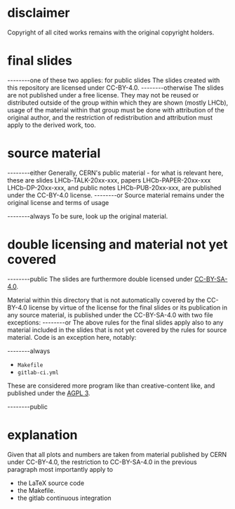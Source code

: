 # disclaimer

Copyright of all cited works remains with the original copyright holders.

# final slides

--------one of these two applies:
for public slides
The slides created with this repository are licensed under CC-BY-4.0.
--------otherwise
The slides are not published under a free license. They may not be reused or
distributed outside of the group within which they are shown (mostly LHCb),
usage of the material within that group must be done with attribution of the
original author, and the restriction of redistribution and attribution must
apply to the derived work, too.

# source material

--------either
Generally, CERN's public material - for what is relevant here, these are slides
LHCb-TALK-20xx-xxx, papers LHCb-PAPER-20xx-xxx LHCb-DP-20xx-xxx, and public
notes LHCb-PUB-20xx-xxx, are published under the CC-BY-4.0 license.
--------or
Source material remains under the original license and terms of usage

--------always
To be sure, look up the original material.

# double licensing and material not yet covered

--------public
The slides are furthermore double licensed under [CC-BY-SA-4.0](CC-BY-SA.txt).

Material within this directory that is not automatically covered by the
CC-BY-4.0 license by virtue of the license for the final slides or its
publication in any source material, is published under the CC-BY-SA-4.0 with
two file exceptions:
--------or
The above rules for the final slides apply also to any material included in
the slides that is not yet covered by the rules for source material. Code
is an exception here, notably:

--------always
 - `Makefile`
 - `gitlab-ci.yml`

These are considered more program like than creative-content like, and
published under the [AGPL 3](AGPL.txt).

--------public
# explanation

Given that all plots and numbers are taken from material published by CERN
under CC-BY-4.0, the restriction to CC-BY-SA-4.0 in the previous paragraph most
importantly apply to

 - the LaTeX source code 
 - the Makefile.
 - the gitlab continuous integration
